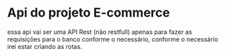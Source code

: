 # Api do projeto E-commerce

essa api vai ser uma API Rest (não restfull) apenas para fazer as requisições para o banco conforme o necessário, conforme o necessário irei estar criando as rotas.